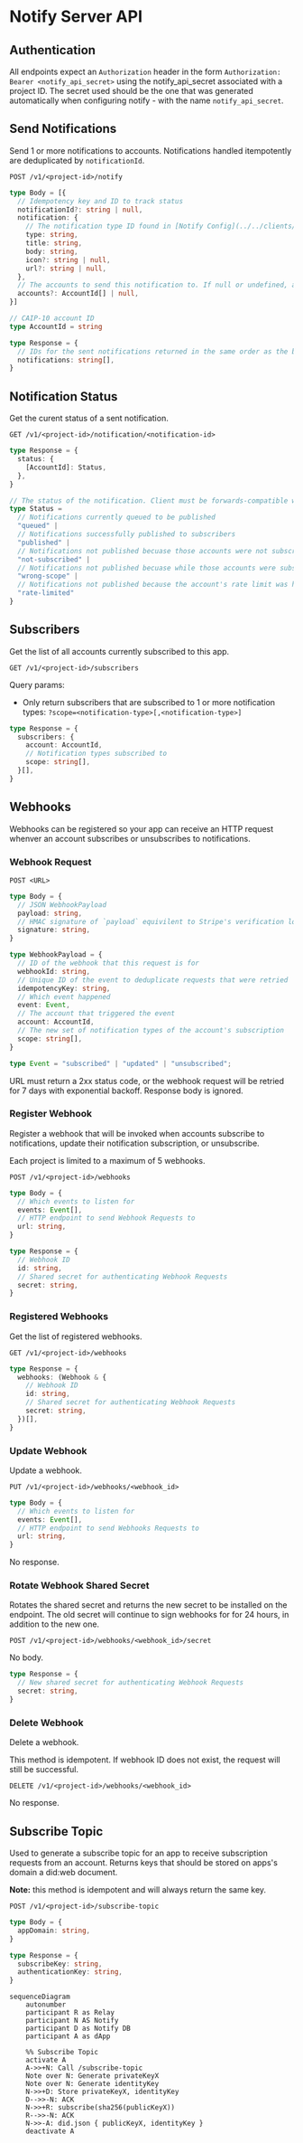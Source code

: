 # Notify Server API

## Authentication

All endpoints expect an `Authorization` header in the form `Authorization: Bearer <notify_api_secret>` using the notify_api_secret associated with a project ID. The secret used should be the one that was generated automatically when configuring notify - with the name `notify_api_secret`.

## Send Notifications

Send 1 or more notifications to accounts. Notifications handled itempotently are deduplicated by `notificationId`.

`POST /v1/<project-id>/notify`

```typescript
type Body = [{
  // Idempotency key and ID to track status
  notificationId?: string | null,
  notification: {
    // The notification type ID found in [Notify Config](../../clients/notify/notify-config.md)
    type: string,
    title: string,
    body: string,
    icon?: string | null,
    url?: string | null,
  },
  // The accounts to send this notification to. If null or undefined, all accounts subscribed to the notification type will be sent the notification.
  accounts?: AccountId[] | null,
}]
```

```typescript
// CAIP-10 account ID
type AccountId = string
```

```typescript
type Response = {
  // IDs for the sent notifications returned in the same order as the body. If a `notificationId` wasn't specified in the request, one will be generated.
  notifications: string[],
}
```

## Notification Status

Get the curent status of a sent notification.

`GET /v1/<project-id>/notification/<notification-id>`

```typescript
type Response = {
  status: {
    [AccountId]: Status,
  },
}
```

```typescript
// The status of the notification. Client must be forwards-compatible with new statuses.
type Status = 
  // Notifications currently queued to be published
  "queued" |
  // Notifications successfully published to subscribers
  "published" |
  // Notifications not published becuase those accounts were not subscribers
  "not-subscribed" |
  // Notifications not published becuase while those accounts were subscribers, they were not subscribed to the sent notification type
  "wrong-scope" |
  // Notifications not published because the account's rate limit was hit
  "rate-limited"
}
```

## Subscribers 

Get the list of all accounts currently subscribed to this app.

`GET /v1/<project-id>/subscribers`

Query params:
- Only return subscribers that are subscribed to 1 or more notification types: `?scope=<notification-type>[,<notification-type>]`

```typescript
type Response = {
  subscribers: {
    account: AccountId,
    // Notification types subscribed to
    scope: string[],
  }[],
}
```

## Webhooks

Webhooks can be registered so your app can receive an HTTP request whenver an account subscribes or unsubscribes to notifications.

### Webhook Request

`POST <URL>`

```typescript
type Body = {
  // JSON WebhookPayload
  payload: string,
  // HMAC signature of `payload` equivilent to Stripe's verification logic: https://stripe.com/docs/webhooks#verify-manually
  signature: string,
}

type WebhookPayload = {
  // ID of the webhook that this request is for
  webhookId: string,
  // Unique ID of the event to deduplicate requests that were retried
  idempotencyKey: string,
  // Which event happened
  event: Event,
  // The account that triggered the event
  account: AccountId,
  // The new set of notification types of the account's subscription
  scope: string[],
}

type Event = "subscribed" | "updated" | "unsubscribed";
```

URL must return a 2xx status code, or the webhook request will be retried for 7 days with exponential backoff. Response body is ignored.

### Register Webhook

Register a webhook that will be invoked when accounts subscribe to notifications, update their notification subscription, or unsubscribe.

Each project is limited to a maximum of 5 webhooks.

`POST /v1/<project-id>/webhooks`

```typescript
type Body = {
  // Which events to listen for
  events: Event[],
  // HTTP endpoint to send Webhook Requests to
  url: string,
}
```

```typescript
type Response = {
  // Webhook ID
  id: string,
  // Shared secret for authenticating Webhook Requests
  secret: string,
}
```

### Registered Webhooks

Get the list of registered webhooks.

`GET /v1/<project-id>/webhooks`

```typescript
type Response = {
  webhooks: (Webhook & {
    // Webhook ID
    id: string,
    // Shared secret for authenticating Webhook Requests
    secret: string,
  })[],
}
```

### Update Webhook

Update a webhook.

`PUT /v1/<project-id>/webhooks/<webhook_id>`

```typescript
type Body = {
  // Which events to listen for
  events: Event[],
  // HTTP endpoint to send Webhooks Requests to
  url: string,
}
```

No response.

### Rotate Webhook Shared Secret

Rotates the shared secret and returns the new secret to be installed on the endpoint. The old secret will continue to sign webhooks for for 24 hours, in addition to the new one.

`POST /v1/<project-id>/webhooks/<webhook_id>/secret`

No body.

```typescript
type Response = {
  // New shared secret for authenticating Webhook Requests
  secret: string,
}
```

### Delete Webhook

Delete a webhook.

This method is idempotent. If webhook ID does not exist, the request will still be successful.

`DELETE /v1/<project-id>/webhooks/<webhook_id>`

No response.

## Subscribe Topic

Used to generate a subscribe topic for an app to receive subscription requests from an account. Returns keys that should be stored on apps's domain a did:web document.

**Note:** this method is idempotent and will always return the same key.

`POST /v1/<project-id>/subscribe-topic`

```typescript
type Body = {
  appDomain: string,
}
``` 

```typescript
type Response = {
  subscribeKey: string,
  authenticationKey: string,
}
```

```mermaid
sequenceDiagram
    autonumber
    participant R as Relay
    participant N AS Notify
    participant D as Notify DB
    participant A as dApp

    %% Subscribe Topic
    activate A
    A->>+N: Call /subscribe-topic 
    Note over N: Generate privateKeyX
    Note over N: Generate identityKey
    N->>+D: Store privateKeyX, identityKey
    D-->>-N: ACK
    N->>+R: subscribe(sha256(publicKeyX))
    R-->>-N: ACK
    N->>-A: did.json { publicKeyX, identityKey }
    deactivate A
```

